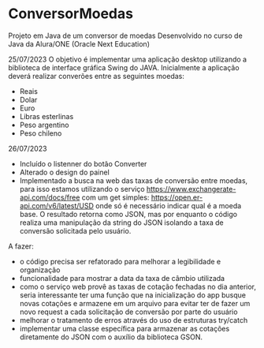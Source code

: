 # ConversorMoedas

Projeto em Java de um conversor de moedas
Desenvolvido no curso de Java da Alura/ONE (Oracle Next Education)

25/07/2023
O objetivo é implementar uma aplicação desktop utilizando a biblioteca de interface
gráfica Swing do JAVA.
Inicialmente a aplicação deverá realizar converões entre as seguintes moedas:

- Reais
- Dolar
- Euro
- Libras esterlinas
- Peso argentino
- Peso chileno

26/07/2023

- Incluído o listenner do botão Converter
- Alterado o design do painel
- Implementado a busca na web das taxas de conversão entre moedas,
  para isso estamos utilizando o serviço https://www.exchangerate-api.com/docs/free
  com um get simples: https://open.er-api.com/v6/latest/USD onde só é necessário
  indicar qual é a moeda base. O resultado retorna como JSON, mas por enquanto o código
  realiza uma manipulação da string do JSON isolando a taxa de conversão solicitada pelo
  usuário.

A fazer:

- o código precisa ser refatorado para melhorar a legibilidade e organização
- funcionalidade para mostrar a data da taxa de câmbio utilizada
- como o serviço web provê as taxas de cotação fechadas no dia anterior, seria interessante
  ter uma função que na inicialização do app busque novas cotações e armazene em um arquivo para
  evitar ter de fazer um novo request a cada solicitação de conversão por parte do usuário
- melhorar o tratamento de erros através do uso de estruturas try/catch
- implementar uma classe específica para armazenar as cotações diretamente do JSON com o auxílio
  da biblioteca GSON.
